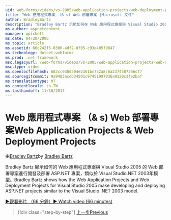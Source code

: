 ```yaml
---
uid: web-forms/videos/vs-2005/web-application-projects-web-deployment-projects
title: "Web 應用程式專案 （& s) Web 部署專案 |Microsoft 文件"
author: BradleyBartz
description: "Bradley Bartz 示範如何在 Web 應用程式專案與 Visual Studio 2005 的 Web 部署專案進行開發及部署 ASP.NET 專案 simila..."
ms.author: aspnetcontent
manager: wpickett
ms.date: 04/20/2006
ms.topic: article
ms.assetid: 66d242f5-0306-4df2-8f05-c93e405f9847
ms.technology: dotnet-webforms
ms.prod: .net-framework
msc.legacyurl: /web-forms/videos/vs-2005/web-application-projects-web-deployment-projects
msc.type: video
ms.openlocfilehash: 683cc930d304e2361bc732a8c6a2374587366cf7
ms.sourcegitcommit: 9a9483aceb34591c97451997036a9120c3fe2baf
ms.translationtype: MT
ms.contentlocale: zh-TW
ms.lasthandoff: 11/10/2017
---
```

<a name="web-application-projects--web-deployment-projects"></a><span data-ttu-id="ae832-103">Web 應用程式專案 （& s) Web 部署專案</span><span class="sxs-lookup"><span data-stu-id="ae832-103">Web Application Projects & Web Deployment Projects</span></span>
====================
<span data-ttu-id="ae832-104">由[Bradley Bartz](https://github.com/BradleyBartz)</span><span class="sxs-lookup"><span data-stu-id="ae832-104">by [Bradley Bartz](https://github.com/BradleyBartz)</span></span>

<span data-ttu-id="ae832-105">Bradley Bartz 顯示如何的 Web 應用程式專案與 Visual Studio 2005 的 Web 部署專案進行開發及部署 ASP.NET 專案，類似於 Visual Studio.NET 2003年模型。</span><span class="sxs-lookup"><span data-stu-id="ae832-105">Bradley Bartz shows how the Web Application Projects and Web Deployment Projects for Visual Studio 2005 make developing and deploying ASP.NET projects similar to the Visual Studio .NET 2003 model.</span></span>

[<span data-ttu-id="ae832-106">&#9654;觀看影片 （66 分鐘）</span><span class="sxs-lookup"><span data-stu-id="ae832-106">&#9654; Watch video (66 minutes)</span></span>](https://channel9.msdn.com/Blogs/ASP-NET-Site-Videos/web-application-projects-web-deployment-projects)

>[!div class="step-by-step"]
[<span data-ttu-id="ae832-107">上一步</span><span class="sxs-lookup"><span data-stu-id="ae832-107">Previous</span></span>](web-deployment-projects.md)
